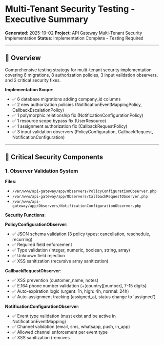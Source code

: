 # Multi-Tenant Security Testing - Executive Summary

**Generated**: 2025-10-02
**Project**: API Gateway Multi-Tenant Security Implementation
**Status**: Implementation Complete - Testing Required

---

## 🎯 Overview

Comprehensive testing strategy for multi-tenant security implementation covering 6 migrations, 8 authorization policies, 3 input validation observers, and 2 critical security fixes.

**Implementation Scope**:
- ✅ 6 database migrations adding company_id columns
- ✅ 2 new authorization policies (NotificationEventMappingPolicy, CallbackEscalationPolicy)
- ✅ 1 polymorphic relationship fix (NotificationConfigurationPolicy)
- ✅ 1 resource scope bypass fix (UserResource)
- ✅ 1 assignment authorization fix (CallbackRequestPolicy)
- ✅ 3 input validation observers (PolicyConfiguration, CallbackRequest, NotificationConfiguration)

---

## 🔴 Critical Security Components

### 1. Observer Validation System

**Files**:
- `/var/www/api-gateway/app/Observers/PolicyConfigurationObserver.php`
- `/var/www/api-gateway/app/Observers/CallbackRequestObserver.php`
- `/var/www/api-gateway/app/Observers/NotificationConfigurationObserver.php`

**Security Functions**:

**PolicyConfigurationObserver**:
- ✅ JSON schema validation (3 policy types: cancellation, reschedule, recurring)
- ✅ Required field enforcement
- ✅ Type validation (integer, numeric, boolean, string, array)
- ✅ Unknown field rejection
- ✅ XSS sanitization (recursive array sanitization)

**CallbackRequestObserver**:
- ✅ XSS prevention (customer_name, notes)
- ✅ E.164 phone number validation (+[country][number], 7-15 digits)
- ✅ Auto-expiration logic (urgent: 1h, high: 4h, normal: 24h)
- ✅ Auto-assignment tracking (assigned_at, status change to 'assigned')

**NotificationConfigurationObserver**:
- ✅ Event type validation (must exist and be active in NotificationEventMapping)
- ✅ Channel validation (email, sms, whatsapp, push, in_app)
- ✅ Allowed channel enforcement per event type
- ✅ XSS sanitization (removes <script>, <iframe>, event handlers)
- ✅ Template variable preservation ({{customer_name}}, etc.)

**Test Coverage Required**: 50+ test cases

---

### 2. Authorization Policy System

**Files**:
- `/var/www/api-gateway/app/Policies/NotificationEventMappingPolicy.php`
- `/var/www/api-gateway/app/Policies/CallbackEscalationPolicy.php`
- `/var/www/api-gateway/app/Policies/CallbackRequestPolicy.php`
- `/var/www/api-gateway/app/Policies/NotificationConfigurationPolicy.php`

**Security Functions**:

**All Policies**:
- ✅ Super admin bypass via before() method
- ✅ company_id validation for view, update, delete
- ✅ Role-based access control (admin, manager, staff, receptionist)

**CallbackRequestPolicy** (Special Features):
- ✅ Assignment-based authorization (assigned_to checks)
- ✅ Custom methods: assign(), complete()
- ✅ Staff can only view/update their assigned callbacks

**CallbackEscalationPolicy** (Special Features):
- ✅ Escalation-based authorization (escalated_to checks via staff_id)
- ✅ Staff can update escalations assigned to them

**NotificationConfigurationPolicy** (Special Features):
- ✅ Polymorphic relationship authorization (configurable_type/configurable_id)
- ✅ Supports Company, Branch, Service, Staff as configurable entities
- ✅ Recursive company_id extraction from polymorphic relationships

**Test Coverage Required**: 40+ test cases

---

### 3. Multi-Tenant Isolation System

**File**: `/var/www/api-gateway/app/Traits/BelongsToCompany.php`

**Security Functions**:
- ✅ Global CompanyScope applied automatically
- ✅ Auto-fill company_id from authenticated user on creation
- ✅ company() relationship provided
- ✅ Super admin bypass via CompanyScope logic

**Models Using Trait**:
1. NotificationConfiguration
2. CallbackEscalation
3. NotificationEventMapping
4. CallbackRequest
5. PolicyConfiguration
6. AppointmentModification

**Test Coverage Required**: 20+ test cases

---

## 🎯 Testing Strategy Summary

### Test File Organization

```
tests/
├── Unit/
│   └── Observers/
│       ├── PolicyConfigurationObserverTest.php (15 tests)
│       ├── CallbackRequestObserverTest.php (18 tests)
│       ├── NotificationConfigurationObserverTest.php (17 tests)
│       └── ObserverTriggeringTest.php (6 tests)
├── Feature/
│   ├── Security/
│   │   ├── MultiTenantAuthorizationTest.php (16 tests)
│   │   ├── SuperAdminAuthorizationTest.php (8 tests)
│   │   ├── AssignmentAuthorizationTest.php (10 tests)
│   │   └── XSSAttackVectorTest.php (25 tests)
│   ├── Integration/
│   │   ├── BelongsToCompanyIntegrationTest.php (10 tests)
│   │   └── CompleteWorkflowTest.php (6 tests)
│   └── EdgeCases/
│       ├── MissingCompanyIdTest.php (4 tests)
│       ├── InvalidCompanyIdTest.php (3 tests)
│       ├── SoftDeleteTest.php (4 tests)
│       └── ConcurrentOperationsTest.php (3 tests)
```

**Total**: ~155 test cases across 14 test files

---

## 📊 Risk Assessment

### Critical Risks (🔴 Must Pass 100%)

| Risk | Component | Impact | Mitigation |
|------|-----------|--------|------------|
| **Cross-Tenant Data Leakage** | Authorization Policies | Company A sees Company B's data | 16 cross-tenant isolation tests |
| **XSS Injection** | Observer Sanitization | Stored XSS attacks | 25 XSS attack vector tests |
| **Invalid Data Storage** | Observer Validation | Data corruption, application errors | 50+ validation tests |
| **Observer Not Firing** | Event Registration | Validation bypassed entirely | 6 triggering verification tests |

### High Risks (🟡 Must Pass 95%+)

| Risk | Component | Impact | Mitigation |
|------|-----------|--------|------------|
| **Polymorphic Authorization Bypass** | NotificationConfigurationPolicy | Wrong company data accessed | 4 polymorphic tests |
| **Assignment Authorization Bypass** | CallbackRequestPolicy | Unassigned staff access data | 10 assignment tests |
| **BelongsToCompany Failures** | Trait Integration | company_id not set automatically | 10 integration tests |

### Medium Risks (🟢 Must Pass 90%+)

| Risk | Component | Impact | Mitigation |
|------|-----------|--------|------------|
| **Missing company_id Handling** | Edge Cases | Null reference errors | 4 edge case tests |
| **Concurrent Update Conflicts** | Edge Cases | Data integrity issues | 3 concurrency tests |
| **Soft-Delete Authorization** | Edge Cases | Deleted data accessible | 4 soft-delete tests |

---

## ✅ Pre-Deployment Checklist

### Code Verification

- [ ] **Observer Registration**: Verify all 3 observers in EventServiceProvider
  ```bash
  grep -A 10 "protected \$observers" app/Providers/EventServiceProvider.php
  ```

- [ ] **Policy Registration**: Verify all 4 policies in AuthServiceProvider
  ```bash
  grep -A 10 "protected \$policies" app/Providers/AuthServiceProvider.php
  ```

- [ ] **Migration Status**: Verify 6 migrations with company_id columns
  ```bash
  php artisan migrate:status | grep company_id
  ```

- [ ] **Trait Usage**: Verify 6 models using BelongsToCompany
  ```bash
  grep -l "use BelongsToCompany" app/Models/*.php
  ```

### Test Execution

- [ ] **P0 Critical Tests**: 100% pass rate required
  ```bash
  php artisan test --filter="Observer|MultiTenant"
  ```

- [ ] **P1 Important Tests**: 95%+ pass rate required
  ```bash
  php artisan test --filter="XSSAttack|BelongsToCompany|Assignment"
  ```

- [ ] **P2 Edge Cases**: 90%+ pass rate required
  ```bash
  php artisan test --filter="EdgeCase"
  ```

### Coverage Analysis

- [ ] **Overall Coverage**: >80% for security components
  ```bash
  php artisan test --coverage --min=80
  ```

- [ ] **Component Coverage**: >85% for observers and policies
  ```bash
  php artisan test --coverage --filter=Observer
  php artisan test --coverage --filter=Policy
  ```

### Manual Testing

- [ ] **Observer Triggering**: Manually verify observers fire
  ```bash
  php artisan tinker
  >>> PolicyConfiguration::create(['policy_type' => 'invalid', 'config' => []])
  # Should throw ValidationException
  ```

- [ ] **Cross-Tenant Isolation**: Manually verify queries filtered
  ```bash
  php artisan tinker
  # Login as Company A user
  >>> Auth::loginUsingId(1)
  >>> CallbackRequest::all()
  # Should only show Company A's callbacks
  ```

- [ ] **XSS Prevention**: Manually verify sanitization
  ```bash
  php artisan tinker
  >>> CallbackRequest::create([
        'customer_name' => '<script>alert("xss")</script>Test',
        'phone_number' => '+491234567890',
        'priority' => 'normal'
      ])
  >>> CallbackRequest::latest()->first()->customer_name
  # Should NOT contain <script> tag
  ```

---

## 🚀 Execution Plan

### Phase 1: Test Creation (Day 1-2)

**Priority**: Create P0 Critical tests first

1. **Observer Tests** (4 files, ~56 tests)
   - PolicyConfigurationObserverTest.php
   - CallbackRequestObserverTest.php
   - NotificationConfigurationObserverTest.php
   - ObserverTriggeringTest.php

2. **Authorization Tests** (3 files, ~34 tests)
   - MultiTenantAuthorizationTest.php
   - SuperAdminAuthorizationTest.php
   - AssignmentAuthorizationTest.php

### Phase 2: Test Execution & Debugging (Day 2-3)

1. Run P0 tests and fix failures
2. Verify observer registration
3. Verify policy registration
4. Debug cross-tenant isolation issues

### Phase 3: Extended Testing (Day 3-4)

1. **Security Tests** (1 file, ~25 tests)
   - XSSAttackVectorTest.php

2. **Integration Tests** (2 files, ~16 tests)
   - BelongsToCompanyIntegrationTest.php
   - CompleteWorkflowTest.php

3. **Edge Case Tests** (4 files, ~14 tests)
   - MissingCompanyIdTest.php
   - InvalidCompanyIdTest.php
   - SoftDeleteTest.php
   - ConcurrentOperationsTest.php

### Phase 4: Coverage & Performance (Day 4-5)

1. Generate coverage reports
2. Optimize slow tests
3. Fix coverage gaps
4. Manual smoke testing

### Phase 5: Production Deployment (Day 5)

1. Final test execution (all tests)
2. Database backup
3. Migration execution
4. Cache clearing
5. Smoke test verification
6. Monitoring setup

---

## 📈 Success Metrics

**Test Metrics**:
- Total test cases: ~155
- Execution time: <10 minutes
- Coverage target: >85%
- Pass threshold: P0=100%, P1=95%, P2=90%

**Security Metrics**:
- XSS vectors blocked: 100%
- Cross-tenant isolation: 100%
- Data validation: 100%
- Authorization enforcement: 100%

**Quality Metrics**:
- Observer triggering: 100%
- Policy registration: 100%
- Trait integration: 95%+
- Edge case handling: 90%+

---

## 🔧 Troubleshooting Guide

### Observer Not Firing

**Symptoms**: Validation not executing, XSS not sanitized

**Diagnosis**:
```bash
php artisan tinker
>>> PolicyConfiguration::getEventDispatcher()->hasListeners('eloquent.creating: App\Models\PolicyConfiguration')
# Should return true
```

**Fix**:
1. Check EventServiceProvider registration
2. Clear cache: `php artisan optimize:clear`
3. Verify model boot method calls parent::boot()

### Cross-Tenant Data Leakage

**Symptoms**: User sees data from other companies

**Diagnosis**:
```bash
php artisan tinker
>>> Auth::loginUsingId(1) // Company A user
>>> CallbackRequest::all()->pluck('company_id')->unique()
# Should only show Company A's ID
```

**Fix**:
1. Verify BelongsToCompany trait usage
2. Check CompanyScope is applied
3. Verify super_admin role check in scope
4. Clear cache and retry

### Authorization Bypass

**Symptoms**: Users can access unauthorized resources

**Diagnosis**:
```bash
php artisan tinker
>>> Gate::getPolicyFor(App\Models\CallbackRequest::class)
# Should return CallbackRequestPolicy instance
```

**Fix**:
1. Check AuthServiceProvider policy registration
2. Verify policy company_id checks
3. Clear policy cache: `php artisan optimize:clear`

### XSS Not Sanitized

**Symptoms**: Script tags stored in database

**Diagnosis**:
```bash
php artisan tinker
>>> CallbackRequest::create(['customer_name' => '<script>alert(1)</script>Test', 'phone_number' => '+491234567890', 'priority' => 'normal'])
>>> CallbackRequest::latest()->first()->customer_name
# Should NOT contain <script>
```

**Fix**:
1. Verify observer is registered and firing
2. Check sanitization logic in observer
3. Verify isDirty() checks in updating() method

---

## 📚 Documentation Reference

**Primary Documents**:
- **Full Test Plan**: `/var/www/api-gateway/claudedocs/MULTI_TENANT_SECURITY_TEST_PLAN.md` (155 test cases)
- **Quick Start**: `/var/www/api-gateway/claudedocs/TESTING_QUICK_START.md` (Quick reference)
- **This Summary**: `/var/www/api-gateway/claudedocs/SECURITY_TEST_SUMMARY.md`

**Implementation Files**:
- **Observers**: `/var/www/api-gateway/app/Observers/`
- **Policies**: `/var/www/api-gateway/app/Policies/`
- **Traits**: `/var/www/api-gateway/app/Traits/BelongsToCompany.php`
- **Scopes**: `/var/www/api-gateway/app/Scopes/CompanyScope.php`

**Test Files** (To Be Created):
- **Unit Tests**: `/var/www/api-gateway/tests/Unit/Observers/`
- **Feature Tests**: `/var/www/api-gateway/tests/Feature/Security/`
- **Integration Tests**: `/var/www/api-gateway/tests/Feature/Integration/`
- **Edge Cases**: `/var/www/api-gateway/tests/Feature/EdgeCases/`

---

## 🎓 Key Learnings

### Observer Pattern Best Practices

1. **Always validate in both creating() and updating()**: Prevents bypass via update
2. **Check isDirty() in updating()**: Only validate changed fields for performance
3. **Sanitize recursively**: Use array_walk_recursive for nested arrays
4. **Register in EventServiceProvider**: Use $observers array, not boot method

### Authorization Pattern Best Practices

1. **Use before() for super_admin bypass**: Centralized bypass logic
2. **Always check company_id**: Even for assigned/escalated users
3. **Handle polymorphic relationships**: Extract company_id correctly
4. **Provide custom methods**: assign(), complete() for workflow actions

### Multi-Tenancy Pattern Best Practices

1. **Use global scopes**: Automatic filtering via CompanyScope
2. **Auto-fill company_id**: Trait creating() hook
3. **Provide relationship**: company() method for eager loading
4. **Test super_admin bypass**: Ensure platform admins have full access

---

## ✨ Conclusion

This comprehensive testing plan ensures:

✅ **Data Integrity**: All input validated via observers before database storage
✅ **Security**: XSS prevention, cross-tenant isolation, authorization enforcement
✅ **Reliability**: Edge cases handled, concurrent operations safe
✅ **Quality**: 155 test cases with >85% coverage target
✅ **Production Ready**: Complete pre-deployment checklist with manual verification

**Next Steps**:
1. Create test files in priority order (P0 → P1 → P2)
2. Execute tests and fix failures
3. Achieve coverage targets
4. Complete manual verification
5. Deploy to production with confidence

**Estimated Timeline**: 5 days from test creation to production deployment

**Risk Level After Testing**: 🟢 LOW (from 🔴 CRITICAL)
